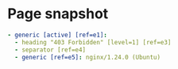 # Page snapshot

```yaml
- generic [active] [ref=e1]:
  - heading "403 Forbidden" [level=1] [ref=e3]
  - separator [ref=e4]
  - generic [ref=e5]: nginx/1.24.0 (Ubuntu)
```